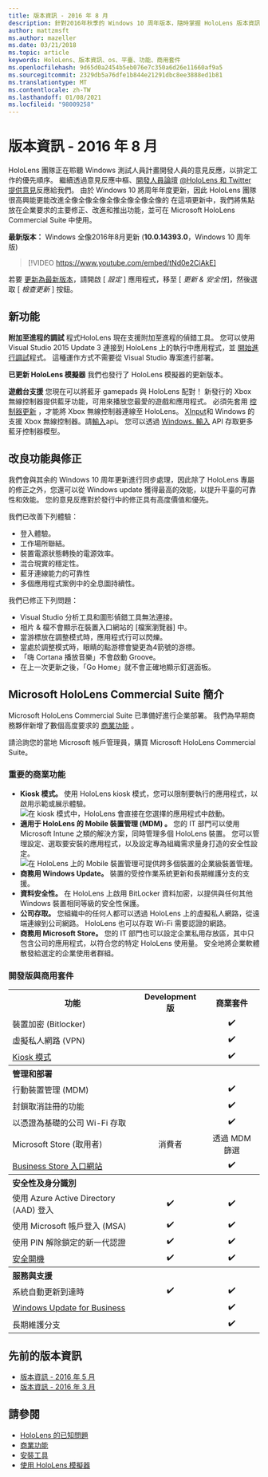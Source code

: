 ```yaml
---
title: 版本資訊 - 2016 年 8 月
description: 針對2016年秋季的 Windows 10 周年版本，隨時掌握 HoloLens 版本資訊。
author: mattzmsft
ms.author: mazeller
ms.date: 03/21/2018
ms.topic: article
keywords: HoloLens、版本資訊、os、平臺、功能、商用套件
ms.openlocfilehash: 9d65d0a2454b5eb076e7c350a6d26e11660af9a5
ms.sourcegitcommit: 2329db5a76dfe1b844e21291dbc8ee3888ed1b81
ms.translationtype: MT
ms.contentlocale: zh-TW
ms.lasthandoff: 01/08/2021
ms.locfileid: "98009258"
---
```

# <a name="release-notes---august-2016"></a>版本資訊 - 2016 年 8 月

HoloLens 團隊正在聆聽 Windows 測試人員計畫開發人員的意見反應，以排定工作的優先順序。 繼續透過意見反應中樞、[開發人員論壇](https://forums.hololens.com) [ @HoloLens 和 Twitter ](https://twitter.com/hololens)[提供意見](https://docs.microsoft.com/windows/mixed-reality/give-us-feedback)反應給我們。 由於 Windows 10 將周年年度更新，因此 HoloLens 團隊很高興能更能改進全像全像全像全像全像全像全像的 在這項更新中，我們將焦點放在企業要求的主要修正、改進和推出功能，並可在 Microsoft HoloLens Commercial Suite 中使用。

**最新版本：** Windows 全像2016年8月更新 (**10.0.14393.0**，Windows 10 周年版) 

>[!VIDEO https://www.youtube.com/embed/tNd0e2CiAkE]

若要 [更新為最新版本](https://docs.microsoft.com/windows/mixed-reality/updating-hololens)，請開啟 [ *設定* ] 應用程式，移至 [ *更新 & 安全性*]，然後選取 [ *檢查更新* ] 按鈕。

## <a name="new-features"></a>新功能

**附加至進程的調試** 程式HoloLens 現在支援附加至進程的偵錯工具。 您可以使用 Visual Studio 2015 Update 3 連接到 HoloLens 上的執行中應用程式，並 [開始進行調試](https://docs.microsoft.com/windows/mixed-reality/develop/platform-capabilities-and-apis/using-visual-studio#debugging-an-installed-or-running-app)程式。 這種運作方式不需要從 Visual Studio 專案進行部署。

**已更新 HoloLens 模擬器** 我們也發行了 HoloLens 模擬器的更新版本。

**遊戲台支援** 您現在可以將藍牙 gamepads 與 HoloLens 配對！ 新發行的 Xbox 無線控制器提供藍牙功能，可用來播放您最愛的遊戲和應用程式。 必須先套用 [控制器更新](https://support.xbox.com/xbox-one/accessories/update-controller-for-stereo-headset-adapter) ，才能將 Xbox 無線控制器連線至 HoloLens。 [XInput](https://msdn.microsoft.com/library/windows/desktop/hh405053(v=vs.85).aspx)和 Windows 的支援 Xbox 無線控制器。請[輸入](https://msdn.microsoft.com/library/windows/apps/windows.gaming.input.aspx)api。 您可以透過 [Windows. 輸入](https://msdn.microsoft.com/library/windows/apps/windows.gaming.input.aspx) API 存取更多藍牙控制器模型。

## <a name="improvements-and-fixes"></a>改良功能與修正

我們會與其余的 Windows 10 周年更新進行同步處理，因此除了 HoloLens 專屬的修正之外，您還可以從 Windows update 獲得最高的效能，以提升平臺的可靠性和效能。 您的意見反應對於發行中的修正具有高度價值和優先。

我們已改善下列體驗：
* 登入體驗。
* 工作場所聯結。
* 裝置電源狀態轉換的電源效率。
* 混合現實的穩定性。
* 藍牙連線能力的可靠性
* 多個應用程式案例中的全息圖持續性。

我們已修正下列問題：
* Visual Studio 分析工具和圖形偵錯工具無法連接。
* 相片 & 檔不會顯示在裝置入口網站的 [檔案瀏覽器] 中。
* 當游標放在調整模式時，應用程式行可以閃爍。
* 當處於調整模式時，眼睛的點游標會變更為4箭號的游標。
* 「嗨 Cortana 播放音樂」不會啟動 Groove。
* 在上一次更新之後，「Go Home」就不會正確地顯示釘選面板。

## <a name="introducing-microsoft-hololens-commercial-suite"></a>Microsoft HoloLens Commercial Suite 簡介

Microsoft HoloLens Commercial Suite 已準備好進行企業部署。 我們為早期商務夥伴新增了數個高度要求的 [商業功能](https://docs.microsoft.com/windows/mixed-reality/commercial-features) 。

請洽詢您的當地 Microsoft 帳戶管理員，購買 Microsoft HoloLens Commercial Suite。

### <a name="key-commercial-features"></a>重要的商業功能 

* **Kiosk 模式。** 使用 HoloLens kiosk 模式，您可以限制要執行的應用程式，以啟用示範或展示體驗。<br>
  ![在 kiosk 模式中，HoloLens 會直接在您選擇的應用程式中啟動。](images/201608-kioskmode-400px.png)
* **適用于 HoloLens 的 Mobile 裝置管理 (MDM) 。** 您的 IT 部門可以使用 Microsoft Intune 之類的解決方案，同時管理多個 HoloLens 裝置。 您可以管理設定、選取要安裝的應用程式，以及設定專為組織需求量身打造的安全性設定。<br>
  ![在 HoloLens 上的 Mobile 裝置管理可提供跨多個裝置的企業級裝置管理。](images/201608-enterprisemanagement-400px.png)
* **商務用 Windows Update。** 裝置的受控作業系統更新和長期維護分支的支援。
* **資料安全性。** 在 HoloLens 上啟用 BitLocker 資料加密，以提供與任何其他 Windows 裝置相同等級的安全性保護。
* **公司存取。** 您組織中的任何人都可以透過 HoloLens 上的虛擬私人網路，從遠端連線到公司網路。 HoloLens 也可以存取 Wi-Fi 需要認證的網路。
* **商務用 Microsoft Store。** 您的 IT 部門也可以設定企業私用存放區，其中只包含公司的應用程式，以符合您的特定 HoloLens 使用量。 安全地將企業軟體散發給選定的企業使用者群組。

### <a name="development-edition-vs-commercial-suite"></a>開發版與商用套件

<table>
<tr>
<th>功能</th><th>Development 版</th><th>商業套件</th>
</tr><tr>
<td>裝置加密 (Bitlocker) </td><td></td><td style="text-align: center;">✔️</td>
</tr><tr>
<td>虛擬私人網路 (VPN)</td><td></td><td style="text-align: center;">✔️</td>
</tr><tr>
<td><a href="https://docs.microsoft.com/windows/mixed-reality/develop/platform-capabilities-and-apis/using-the-windows-device-portal#kiosk-mode">Kiosk 模式</a></td><td></td><td style="text-align: center;">✔️</td>
</tr><tr>
<th colspan="3" style="text-align: left;"> 管理和部署</th>
</tr><tr>
<td>行動裝置管理 (MDM)</td><td style="text-align: center;"></td><td style="text-align: center;">✔️</td>
</tr><tr>
<td>封鎖取消註冊的功能</td><td></td><td style="text-align: center;">✔️</td>
</tr><tr>
<td>以憑證為基礎的公司 Wi-Fi 存取</td><td></td><td style="text-align: center;">✔️</td>
</tr><tr>
<td>Microsoft Store (取用者) </td><td style="text-align: center;">消費者</td><td style="text-align: center;">透過 MDM 篩選</td>
</tr><tr>
<td><a href="https://technet.microsoft.com/itpro/windows/manage/working-with-line-of-business-apps">Business Store 入口網站</a></td><td></td><td style="text-align: center;">✔️</td>
</tr><tr>
<th colspan="3" style="text-align: left;"> 安全性及身分識別</th>
</tr><tr>
<td>使用 Azure Active Directory (AAD) 登入</td><td style="text-align: center;">✔️</td><td style="text-align: center;">✔️</td>
</tr><tr>
<td>使用 Microsoft 帳戶登入 (MSA) </td><td style="text-align: center;">✔️</td><td style="text-align: center;">✔️</td>
</tr><tr>
<td>使用 PIN 解除鎖定的新一代認證</td><td style="text-align: center;">✔️</td><td style="text-align: center;">✔️</td>
</tr><tr>
<td><a href="https://msdn.microsoft.com/windows/hardware/commercialize/manufacture/desktop/secure-boot-overview">安全開機</a></td><td style="text-align: center;">✔️</td><td style="text-align: center;">✔️</td>
</tr><tr>
<th colspan="3" style="text-align: left;"> 服務與支援</th>
</tr><tr>
<td>系統自動更新到達時</td><td style="text-align: center;">✔️</td><td style="text-align: center;">✔️</td>
</tr><tr>
<td><a href="https://technet.microsoft.com/itpro/windows/plan/windows-update-for-business">Windows Update for Business</a></td><td></td><td style="text-align: center;">✔️</td>
</tr><tr>
<td>長期維護分支</td><td></td><td style="text-align: center;">✔️</td>
</tr>
</table>

## <a name="prior-release-notes"></a>先前的版本資訊
* [版本資訊 - 2016 年 5 月](release-notes-may-2016.md)
* [版本資訊 - 2016 年 3 月](release-notes-march-2016.md)

## <a name="see-also"></a>請參閱
* [HoloLens 的已知問題](https://docs.microsoft.com/windows/mixed-reality/hololens-known-issues)
* [商業功能](https://docs.microsoft.com/windows/mixed-reality/commercial-features)
* [安裝工具](https://docs.microsoft.com/windows/mixed-reality/develop/install-the-tools)
* [使用 HoloLens 模擬器](https://docs.microsoft.com/windows/mixed-reality/develop/platform-capabilities-and-apis/using-the-hololens-emulator)

